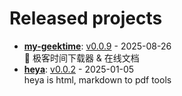 # Released projects



<!-- recent_releases starts -->
* **[my-geektime](https://github.com/zkep/my-geektime)**: [v0.0.9](https://github.com/zkep/my-geektime/releases/tag/v0.0.9) - 2025-08-26
<br>👏 极客时间下载器 & 在线文档
* **[heya](https://github.com/zkep/heya)**: [v0.0.2](https://github.com/zkep/heya/releases/tag/v0.0.2) - 2025-01-05
<br>heya is html, markdown to pdf tools
<!-- recent_releases ends -->